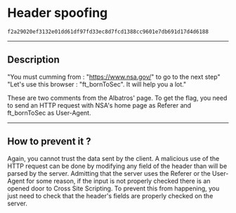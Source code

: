 # Header spoofing

`f2a29020ef3132e01dd61df97fd33ec8d7fcd1388cc9601e7db691d17d4d6188`

---

## Description

"You must cumming from : "https://www.nsa.gov/" to go to the next step" \
"Let's use this browser : "ft_bornToSec". It will help you a lot."

These are two comments from the Albatros' page. To get the flag, you need to send an HTTP request with
NSA's home page as Referer and ft_bornToSec as User-Agent.

---

## How to prevent it ?

Again, you cannot trust the data sent by the client. A malicious use of the HTTP request can be done by modifying any field of the header than will be parsed by the server. Admitting that the server uses the Referer or the User-Agent for some reason, if the input is not properly checked there is an opened door to Cross Site Scripting. To prevent this from happening, you just need to check that the header's fields are properly checked on the server.